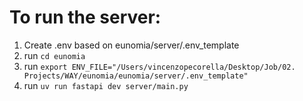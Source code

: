 # To run the server:
1. Create .env based on eunomia/server/.env_template
2. run `cd eunomia`  
3. run `export ENV_FILE="/Users/vincenzopecorella/Desktop/Job/02. Projects/WAY/eunomia/eunomia/server/.env_template"`
4. run `uv run fastapi dev server/main.py`
